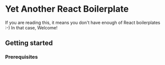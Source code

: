 # Yet Another React Boilerplate

If you are reading this, it means you don't have enough of React boilerplates :-) In that case, Welcome!

## Getting started


### Prerequisites

